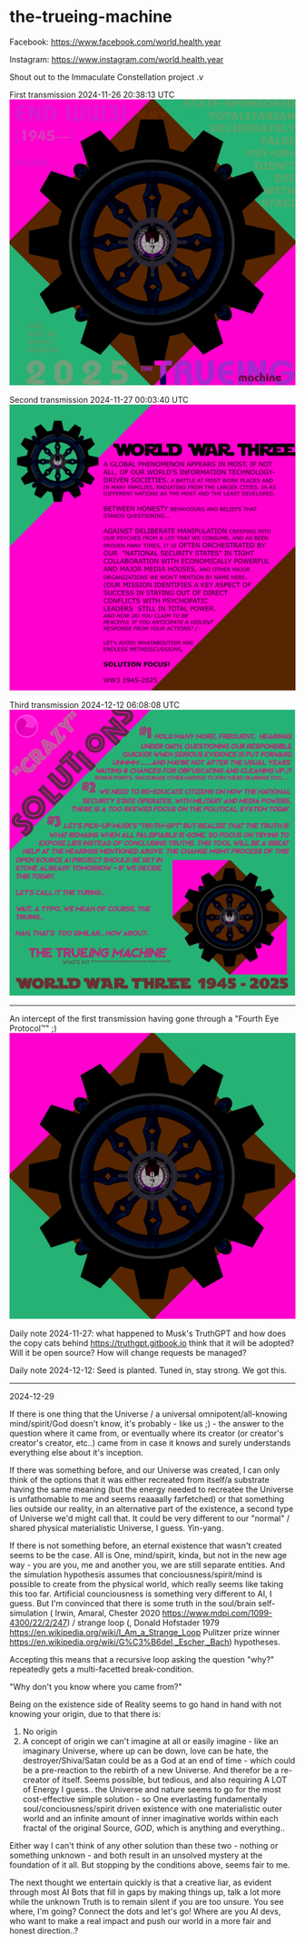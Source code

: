 # the-trueing-machine

Facebook: https://www.facebook.com/world.health.year

Instagram: https://www.instagram.com/world.health.year

Shout out to the Immaculate Constellation project .v

First transmission 2024-11-26 20:38:13 UTC
![Let's get real](T001-the-truering-machine.png)

Second transmission 2024-11-27 00:03:40 UTC
![The third world war affects a majority of the population and is against Conciousness/Truth/Good/Decency/Honesty/Wholeness and the weapons of choice are Polarity (false dichotomies), Violence, Hurtful Self-centeredness aka Destructive fear/negativity-driven Narcissism and Lies](T002-world-war-three.png)

Third transmission 2024-12-12 06:08:08 UTC
![Planting a seed....](T003_crazy_solutions.png)

---------------------

An intercept of the first transmission having gone through a "Fourth Eye Protocol™" ;)
![Real got gat and turned clean](T001-the-truering-machine_clean.png)

Daily note 2024-11-27: what happened to Musk's TruthGPT and how does the copy cats behind https://truthgpt.gitbook.io think that it will be adopted? Will it be open source? How will change requests be managed? 

Daily note 2024-12-12: Seed is planted. Tuned in, stay strong. We got this.

---------------------

2024-12-29 

If there is one thing that the Universe / a universal omnipotent/all-knowing mind/spirit/God doesn't know, it's probably - like us ;) - the answer to the question where it came from, or eventually where its creator (or creator's creator's creator, etc..) came from in case it knows and surely understands everything else about it's inception.

If there was something before, and our Universe was created, I can only think of the options that it was either recreated from itself/a substrate having the same meaning (but the energy needed to recreatee the Universe is unfathomable to me and seems reaaaally farfetched) or that something lies outside our reality, in an alternative part of the existence, a second type of Universe we'd might call that. It could be very different to our "normal" / shared physical materialistic Universe, I guess. Yin-yang.

If there is not something before, an eternal existence that wasn't created seems to be the case. All is One, mind/spirit, kinda, but not in the new age way - you are you, me and another you, we are still separate entities. And the simulation hypothesis assumes that conciousness/spirit/mind is possible to create from the physical world, which really seems like taking this too far. Artificial counciousness is something very different to AI, I guess. But I'm convinced that there is some truth in the soul/brain self-simulation ( Irwin,  Amaral, Chester 2020 https://www.mdpi.com/1099-4300/22/2/247) / strange loop (, Donald Hofstader 1979 https://en.wikipedia.org/wiki/I_Am_a_Strange_Loop Pulitzer prize winner https://en.wikipedia.org/wiki/G%C3%B6del,_Escher,_Bach) hypotheses.

Accepting this means that a recursive loop asking the question "why?" repeatedly gets a multi-facetted break-condition.

"Why don't you know where you came from?"

Being on the existence side of Reality seems to go hand in hand with not knowing your origin, due to that there is:

1) No origin
2) A concept of origin we can't imagine at all or easily imagine - like an imaginary Universe, where up can be down, love can be hate, the destroyer/Shiva/Satan could be as a God at an end of time - which could be a pre-reaction to the rebirth of a new Universe. And therefor be a re-creator of itself. Seems possible, but tedious, and also requiring A LOT of Energy I guess.. the Universe and nature seems to go for the most cost-effective simple solution - so One everlasting fundamentally soul/conciousness/spirit driven existence with one materialistic outer world and an infinite amount of inner imaginative worlds within each fractal of the original Source, *GOD*, which is anything and everything..

Either way I can't think of any other solution than these two - nothing or something unknown - and both result in an unsolved mystery at the foundation of it all. But stopping by the conditions above, seems fair to me.

The next thought we entertain quickly is that a creative liar, as evident through most AI Bots that fill in gaps by making things up, talk a lot more while the unknown Truth is to remain silent if you are too unsure. You see where, I'm going? Connect the dots and let's go! Where are you AI devs, who want to make a real impact and push our world in a more fair and honest direction..?
